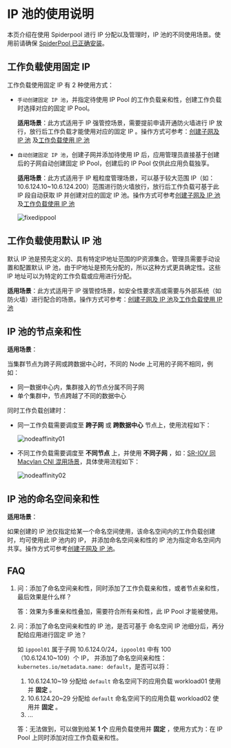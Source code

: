# IP 池的使用说明

本页介绍在使用 Spiderpool 进行 IP 分配以及管理时，IP 池的不同使用场景。使用前请确保 [SpiderPool 已正确安装](install/install.md)。

## 工作负载使用固定 IP

工作负载使用固定 IP 有 2 种使用方式：

- `手动创建固定 IP 池`，并指定待使用 IP Pool 的工作负载亲和性，创建工作负载时选择对应的固定 IP Pool。

    **适用场景**：此方式适用于 IP 强管控场景，需要提前申请开通防火墙进行 IP 放行，放行后工作负载才能使用对应的固定 IP 。操作方式可参考：[创建子网及 IP 池](../../config/ippool/createpool.md) 及[工作负载使用 IP 池](../use-ippool/usage.md)

- `自动创建固定 IP 池`，创建子网并添加待使用 IP 后，应用管理员直接基于创建后的子网自动创建固定 IP Pool，创建后的 IP Pool 仅供此应用负载独享。

    **适用场景**：此方式适用于 IP 粗粒度管理场景，可以基于较大范围 IP（如：10.6.124.10~10.6.124.200）范围进行防火墙放行，放行后工作负载可基于此 IP 段自动获取 IP 并创建对应的固定 IP 池。操作方式可参考[创建子网及 IP 池](../../config/ippool/createpool.md)及[工作负载使用 IP 池](../use-ippool/usage.md)

    ![fixedippool](https://docs.daocloud.io/daocloud-docs-images/docs/network/images/fixedippool.jpg)

## 工作负载使用默认 IP 池

默认 IP 池是预先定义的、具有特定IP地址范围的IP资源集合。管理员需要手动设置和配置默认 IP 池，由于IP地址是预先分配的，所以这种方式更具确定性。这些 IP 地址可以为特定的工作负载或应用进行分配。

**适用场景**：此方式适用于 IP 强管控场景，如安全性要求高或需要与外部系统（如防火墙）进行配合的场景。操作方式可参考：[创建子网及 IP 池](../../config/ippool/createpool.md)及[工作负载使用 IP 池](../use-ippool/usage.md)

## IP 池的节点亲和性

**适用场景**：

当集群节点为跨子网或跨数据中心时，不同的 Node 上可用的子网不相同，例如：

- 同一数据中心内，集群接入的节点分属不同子网
- 单个集群中，节点跨越了不同的数据中心

同时工作负载创建时：

- 同一工作负载需要调度至 **跨子网** 或 **跨数据中心** 节点上，使用流程如下：

    ![nodeaffinity01](https://docs.daocloud.io/daocloud-docs-images/docs/network/images/nodeaffinity01.jpg)

- 不同工作负载需要调度至 **不同节点** 上，并使用 **不同子网** ，如：[SR-IOV 同 Macvlan CNI 混用场景](../../plans/ethplan.md)，具体使用流程如下：

    ![nodeaffinity02](https://docs.daocloud.io/daocloud-docs-images/docs/network/images/nodeaffinity02.jpg)

## IP 池的命名空间亲和性

**适用场景**：

如果创建的 IP 池仅指定给某一个命名空间使用，该命名空间内的工作负载创建时，均可使用此 IP 池内的 IP，
并添加命名空间亲和性的 IP 池为指定命名空间内共享。操作方式可参考[创建子网及 IP 池](../../config/ippool/createpool.md)。

## FAQ

1. 问：添加了命名空间亲和性，同时添加了工作负载亲和性，或者节点亲和性，最后效果是什么样？

    答：效果为多重亲和性叠加，需要符合所有亲和性，此 IP Pool 才能被使用。

2. 问：添加了命名空间亲和性的 IP 池，是否可基于 命名空间 IP 池细分后，再分配给应用进行固定 IP 池？

    如 `ippool01` 属于子网 10.6.124.0/24，`ippool01` 中有 100 （10.6.124.10~109）个 IP，
    并添加了命名空间亲和性：`kubernetes.io/metadata.name: default`，是否可以将：

    1. 10.6.124.10~19 分配给 `default` 命名空间下的应用负载 workload01 使用并 **固定** 。
    2. 10.6.124.20~29 分配给 `default` 命名空间下的应用负载 workload02 使用并 **固定** 。
    3. ...

    答：无法做到，可以做到给某 **1 个** 应用负载使用并 **固定** ，使用方式为：在 IP Pool 上同时添加对应工作负载亲和性。
